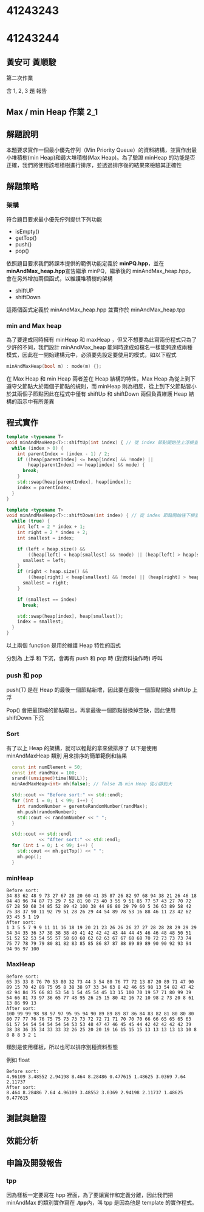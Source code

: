 # 41243243

# 41243244

## 黃安可 黃順駿

第二次作業

含 1, 2, 3 題 報告

## Max / min Heap 作業 2_1

## 解題說明

本題要求實作一個最小優先佇列（Min Priority Queue）的資料結構，並實作出最小堆積樹(min Heap)和最大堆積樹(Max Heap)。為了驗證 minHeap 的功能是否正確，我們將使用該堆積樹進行排序，並透過排序後的結果來檢驗其正確性

## 解題策略

### 架構

符合題目要求最小優先佇列提供下列功能

- isEmpty()
- getTop()
- push()
- pop()

依照題目要求我們將課本提供的範例功能定義於 **minPQ.hpp**，並在**minAndMax_heap.hpp**宣告繼承 minPQ，繼承後的 minAndMax_heap.hpp，會在另外增加兩個函式，以維護堆積樹的架構

- shiftUP
- shiftDown

這兩個函式定義於 minAndMax_heap.hpp 並實作於 minAndMax_heap.tpp

### min and Max heap

為了要達成同時擁有 minHeap 和 maxHeap ，但又不想要為此寫兩份程式只為了少許的不同，我們設計 minAndMax_heap 能同時達成如檔名一樣能夠達成兩種模式，因此在一開始建構元中，必須要先設定要使用的模式，如以下程式

```cpp
minAndMaxHeap(bool m) : mode(m) {};
```

在 Max Heap 和 min Heap 兩者差在 Heap 結構的特性，Max Heap 為從上到下遵守父節點大於兩個子節點的規則，而 minHeap 則為相反，從上到下父節點皆小於其兩個子節點因此在程式中僅有 shiftUp 和 shiftDown 兩個負責維護 Heap 結構的函示中有所差異

## 程式實作

```cpp
template <typename T>
void minAndMaxHeap<T>::shiftUp(int index) { // 從 index 節點開始往上浮檢查符合min or Max Heap規則
  while (index > 0) {
    int parentIndex = (index - 1) / 2;
    if ((heap[parentIndex] <= heap[index] && !mode) ||
        heap[parentIndex] >= heap[index] && mode) {
      break;
    }
    std::swap(heap[parentIndex], heap[index]);
    index = parentIndex;
  }
}
```

```cpp
template <typename T>
void minAndMaxHeap<T>::shiftDown(int index) { // 從 index 節點開始往下檢查符合min or Max Heap規則
  while (true) {
    int left = 2 * index + 1;
    int right = 2 * index + 2;
    int smallest = index;

    if (left < heap.size() &&
        ((heap[left] < heap[smallest] && !mode) || (heap[left] > heap[smallest] && mode))) {
      smallest = left;
    }
    if (right < heap.size() &&
        ((heap[right] < heap[smallest] && !mode) || (heap[right] > heap[smallest] && mode))) {
      smallest = right;
    }

    if (smallest == index)
      break;

    std::swap(heap[index], heap[smallest]);
    index = smallest;
  }
}
```

以上兩個 function 是用於維護 Heap 特性的函式

分別為 上浮 和 下沉，會再有 push 和 pop 時 (對資料操作時) 呼叫

### push 和 pop

push(T) 是在 Heap 的最後一個節點新增，因此要在最後一個節點開始 shiftUp 上浮

Pop() 會把最頂端的節點取出，再拿最後一個節點替換掉空缺，因此使用 shiftDown 下沉

### Sort

有了以上 Heap 的架構，就可以輕鬆的拿來做排序了
以下是使用 minAndMaxHeap 類別 用來排序的簡單範例和結果

```cpp
  const int numElement = 50;
  const int randMax = 100;
  srand((unsigned)time(NULL));
  minAndMaxHeap<int> mh(false); // false 為 min Heap 從小排到大

  std::cout << "Before sort:" << std::endl;
  for (int i = 0; i < 99; i++) {
    int randomNumber = gerenteRandomNumber(randMax);
    mh.push(randomNumber);
    std::cout << randomNumber << " ";
  }

  std::cout << std::endl
            << "After sort:" << std::endl;
  for (int i = 0; i < 99; i++) {
    std::cout << mh.getTop() << " ";
    mh.pop();
  }
```

### minHeap

```
Before sort:
34 83 62 48 9 73 27 67 28 20 60 41 35 87 26 82 97 68 94 38 21 26 46 18 94 48 96 74 87 73 29 7 52 81 90 73 40 3 55 9 51 85 77 57 43 27 70 72 67 28 50 68 34 85 52 89 42 100 38 44 86 80 29 79 60 5 36 63 89 58 42 75 38 37 90 11 92 79 51 28 26 29 44 54 89 78 53 16 88 46 11 23 42 62 93 45 5 1 19
After sort:
1 3 5 5 7 9 9 11 11 16 18 19 20 21 23 26 26 26 27 27 28 28 28 29 29 29 34 34 35 36 37 38 38 38 40 41 42 42 42 43 44 44 45 46 46 48 48 50 51 51 52 52 53 54 55 57 58 60 60 62 62 63 67 67 68 68 70 72 73 73 73 74 75 77 78 79 79 80 81 82 83 85 85 86 87 87 88 89 89 89 90 90 92 93 94 94 96 97 100
```

### MaxHeap

```
Before sort:
65 35 33 8 76 70 53 80 32 73 44 3 54 80 76 77 72 13 87 20 89 71 47 90 89 15 70 42 89 75 95 8 38 38 97 33 34 63 8 42 46 65 98 13 54 82 47 42 42 94 84 75 66 83 53 54 1 54 45 54 45 13 15 100 70 19 57 71 80 99 39 54 66 81 73 97 36 65 77 48 95 26 25 15 80 42 16 72 10 98 2 73 20 8 61 13 86 99 13
After sort:
100 99 99 98 98 97 97 95 95 94 90 89 89 89 87 86 84 83 82 81 80 80 80 80 77 77 76 76 75 75 73 73 73 72 72 71 71 70 70 70 66 66 65 65 65 63 61 57 54 54 54 54 54 54 53 53 48 47 47 46 45 45 44 42 42 42 42 42 39 38 38 36 35 34 33 33 32 26 25 20 20 19 16 15 15 15 13 13 13 13 13 10 8 8 8 8 3 2 1
```

類別是使用樣板，所以也可以排序別種資料型態

例如 float

```
Before sort:
4.96109 3.48552 2.94198 8.464 8.28486 0.477615 1.48625 3.0369 7.64 2.11737
After sort:
8.464 8.28486 7.64 4.96109 3.48552 3.0369 2.94198 2.11737 1.48625 0.477615
```

## 測試與驗證

## 效能分析

## 申論及開發報告

### tpp

因為樣板一定要寫在 hpp 裡面，為了要讓實作和定義分離，因此我們把 minAndMax 的類別實作寫在 **.tpp**內，叫 tpp 是因為他是 template 的實作程式。
